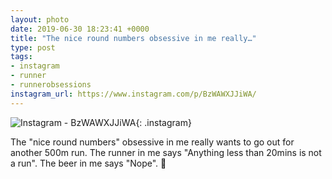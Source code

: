 ```yaml
---
layout: photo
date: 2019-06-30 18:23:41 +0000
title: "The nice round numbers obsessive in me really…"
type: post
tags:
- instagram
- runner
- runnerobsessions
instagram_url: https://www.instagram.com/p/BzWAWXJJiWA/
---
```


![Instagram - BzWAWXJJiWA](https://gonefora.run/img/BzWAWXJJiWA.jpg){: .instagram}

The "nice round numbers" obsessive in me really wants to go out for another 500m run. The runner in me says "Anything less than 20mins is not a run". The beer in me says "Nope". 🤣   
